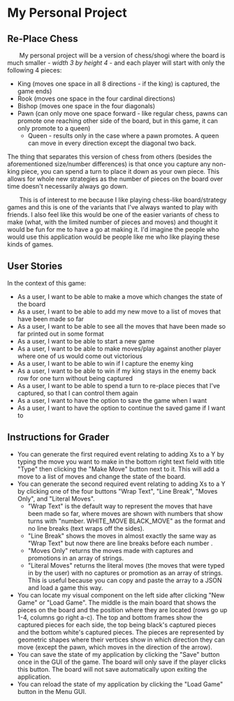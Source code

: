 # My Personal Project

## Re-Place Chess

&nbsp;&nbsp;&nbsp;&nbsp;&nbsp;&nbsp; My personal 
project will be a version of chess/shogi 
where the board is much smaller - *width 3 by height 4* - 
and each player will start with only the following 4 pieces:
- King (moves one space in all 8 directions - if the king)
is captured, the game ends)
- Rook (moves one space in the four cardinal directions)
- Bishop (moves one space in the four diagonals)
- Pawn (can only move one space forward - like regular 
chess, pawns can promote one reaching other side of
the board, but in this game, it can only promote to a 
queen)
  - Queen - results only in the case where a pawn promotes.
  A queen can move in every direction except the diagonal
  two back.

The thing that separates 
this version of chess from others (besides the 
aforementioned size/number differences) is that once you
capture any non-king piece, you can spend a turn to place
it down as your own piece. This allows for whole new 
strategies as the number of pieces on the board over time
doesn't necessarily always go down.

&nbsp;&nbsp;&nbsp;&nbsp;&nbsp;&nbsp; This is of interest 
to me because I like playing chess-like board/strategy
games and this is one of the variants that I've always 
wanted to play with friends. I also feel like this would
be one of the easier variants of chess to make (what, 
with the limited number of pieces and moves) and thought
it would be fun for me to have a go at making it. I'd
imagine the people who would use this application
would be people like me who like playing these kinds of 
games.

## User Stories

In the context of this game:
- As a user, I want to be able to make a move which 
changes the state of the board 
- As a user, I want to be able to add my new move 
to a list of moves that have been made so far
- As a user, I want to be able to see all the moves that 
have been made so far printed out in some format
- As a user, I want to be able to start a new game 
- As a user, I want to be able to make moves/play against
another player where one of us would come out victorious 
- As a user, I want to be able to win if I capture the 
enemy king
- As a user, I want to be able to win if my king stays
in the enemy back row for one turn without being captured
- As a user, I want to be able to spend a turn to re-place 
pieces that I've captured, so that I can control them again
- As a user, I want to have the option to save the game 
when I want
- As a user, I want to have the option to continue the saved
game if I want to

## Instructions for Grader

- You can generate the first required event relating to adding
Xs to a Y by typing the move you want to make in the bottom
right text field with title "Type" then clicking the 
"Make Move" button next to it. This will add a move to a 
list of moves and change the state of the board.
- You can generate the second required event relating to adding
Xs to a Y by clicking one of the four buttons "Wrap Text",
"Line Break", "Moves Only", and "Literal Moves".
    - "Wrap Text" is the default way to represent the moves
  that have been made so far, where moves are shown with
  numbers that show turns with "number. WHITE_MOVE 
  BLACK_MOVE" as the format and no line breaks (text wraps
  off the sides).
    - "Line Break" shows the moves in almost exactly the same 
  way as "Wrap Text" but now there are line breaks before each
  number .
    - "Moves Only" returns the moves made with captures and
  promotions in an array of strings.
    - "Literal Moves" returns the literal moves (the moves that
  were typed in by the user) with no captures or promotion as
  an array of strings. This is useful because you can 
  copy and paste the array to a JSON and load a game this way.
- You can locate my visual component on the left side after
clicking "New Game" or "Load Game". The middle is the main 
board that shows the pieces on the board and the 
position where they are located (rows go up 1-4, 
columns go right a-c). The top and bottom frames show 
the captured pieces for each side, the top being black's 
captured pieces and the bottom white's captured pieces. 
The pieces are represented by geometric shapes where their 
vertices show in which direction they can move (except the 
pawn, which moves in the direction of the arrow).
- You can save the state of my application by clicking the 
"Save" button once in the GUI of the game. 
The board will only save if the player clicks this button. 
The board will not save automatically upon exiting the 
application.
- You can reload the state of my application by clicking
the "Load Game" button in the Menu GUI.